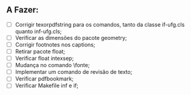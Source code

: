 ## A Fazer:

- [ ] Corrigir texorpdfstring para os comandos, tanto da classe if-ufg.cls quanto inf-ufg.cls;
- [ ] Verificar as dimensões do pacote geometry;
- [ ] Corrigir footnotes nos captions;
- [ ] Retirar pacote float;
- [ ] Verificar float intexsep;
- [ ] Mudança no comando \fonte;
- [ ] Implementar um comando de revisão de texto;
- [ ] Verificar pdfbookmark;
- [ ] Verificar Makefile inf e if;
